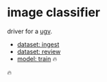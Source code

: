 # image classifier

driver for a [ugv](https://github.com/kamangir/bluer-ugv/blob/main/bluer_ugv/docs/bluer-swallow.md).

- [dataset: ingest](./image-classifier-dataset-ingest.md)
- [dataset: review](./image-classifier-dataset-review.md)
- [model: train](./image-classifier-model-train.md) 🔥

🔥